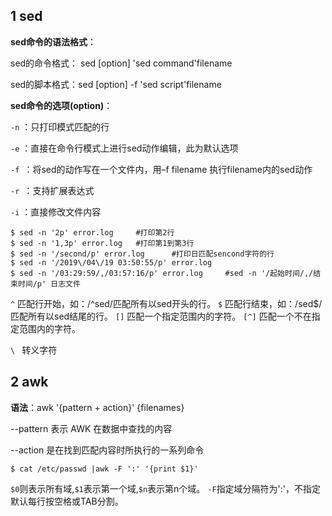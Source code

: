 ## 1 sed

 **sed命令的语法格式**：

sed的命令格式： sed [option] 'sed command'filename

sed的脚本格式：sed [option] -f 'sed script'filename

**sed命令的选项(option)**：

`-n` ：只打印模式匹配的行

`-e` ：直接在命令行模式上进行sed动作编辑，此为默认选项

`-f `：将sed的动作写在一个文件内，用–f filename 执行filename内的sed动作

`-r `：支持扩展表达式

`-i` ：直接修改文件内容



```shell
$ sed -n '2p' error.log		#打印第2行
$ sed -n '1,3p' error.log	#打印第1到第3行
$ sed -n '/second/p' error.log		#打印日匹配sencond字符的行
$ sed -n '/2019\/04\/19 03:50:55/p' error.log
$ sed -n '/03:29:59/,/03:57:16/p' error.log		#sed -n '/起始时间/,/结束时间/p' 日志文件
```

`^` 匹配行开始，如：/^sed/匹配所有以sed开头的行。
`$` 匹配行结束，如：/sed$/匹配所有以sed结尾的行。
`[]` 匹配一个指定范围内的字符。
`[^]` 匹配一个不在指定范围内的字符。

`\ `  转义字符



## 2 awk

**语法**：awk '{pattern + action}' {filenames}

--pattern 表示 AWK 在数据中查找的内容

--action 是在找到匹配内容时所执行的一系列命令



```shell
$ cat /etc/passwd |awk -F ':' '{print $1}'

```

`$0`则表示所有域,`$1`表示第一个域,`$n`表示第n个域。
`-F`指定域分隔符为':'，不指定默认每行按空格或TAB分割。

